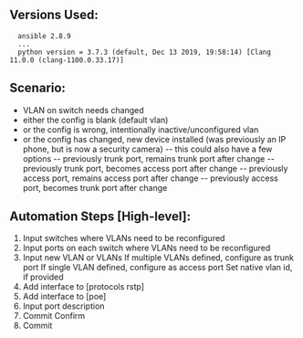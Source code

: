 ## Versions Used:
```
  ansible 2.8.9
  ...
  python version = 3.7.3 (default, Dec 13 2019, 19:58:14) [Clang 11.0.0 (clang-1100.0.33.17)]
```
## Scenario:
- VLAN on switch needs changed
- either the config is blank (default vlan)
- or the config is wrong, intentionally inactive/unconfigured vlan
- or the config has changed, new device installed (was previously an IP phone, but is now a security camera)
-- this could also have a few options
-- previously trunk port, remains trunk port after change
-- previously trunk port, becomes access port after change
-- previously access port, remains access port after change
-- previously access port, becomes trunk port after change

## Automation Steps [High-level]:
1) Input switches where VLANs need to be reconfigured
2) Input ports on each switch where VLANs need to be reconfigured
3) Input new VLAN or VLANs
   If multiple VLANs defined, configure as trunk port
   If single VLAN defined, configure as access port
   Set native vlan id, if provided
4) Add interface to [protocols rstp]
5) Add interface to [poe]
4) Input port description
5) Commit Confirm
6) Commit
